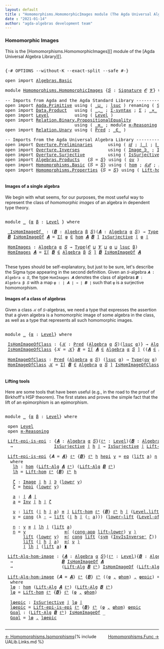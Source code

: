 ```yaml
---
layout: default
title : "Homomorphisms.HomomorphicImages module (The Agda Universal Algebra Library)"
date : "2021-01-14"
author: "agda-algebras development team"
---
```


### <a id="homomorphic-images">Homomorphic Images</a>

This is the [Homomorphisms.HomomorphicImages][] module of the [Agda Universal Algebra Library][].

<pre class="Agda">

<a id="341" class="Symbol">{-#</a> <a id="345" class="Keyword">OPTIONS</a> <a id="353" class="Pragma">--without-K</a> <a id="365" class="Pragma">--exact-split</a> <a id="379" class="Pragma">--safe</a> <a id="386" class="Symbol">#-}</a>

<a id="391" class="Keyword">open</a> <a id="396" class="Keyword">import</a> <a id="403" href="Algebras.Basic.html" class="Module">Algebras.Basic</a>

<a id="419" class="Keyword">module</a> <a id="426" href="Homomorphisms.HomomorphicImages.html" class="Module">Homomorphisms.HomomorphicImages</a> <a id="458" class="Symbol">{</a><a id="459" href="Homomorphisms.HomomorphicImages.html#459" class="Bound">𝑆</a> <a id="461" class="Symbol">:</a> <a id="463" href="Algebras.Basic.html#3858" class="Function">Signature</a> <a id="473" href="Algebras.Basic.html#1130" class="Generalizable">𝓞</a> <a id="475" href="Algebras.Basic.html#1132" class="Generalizable">𝓥</a><a id="476" class="Symbol">}</a> <a id="478" class="Keyword">where</a>

<a id="485" class="Comment">-- Imports from Agda and the Agda Standard Library ------------------------------------------</a>
<a id="579" class="Keyword">open</a> <a id="584" class="Keyword">import</a> <a id="591" href="Agda.Primitive.html" class="Module">Agda.Primitive</a> <a id="606" class="Keyword">using</a> <a id="612" class="Symbol">(</a> <a id="614" href="Agda.Primitive.html#810" class="Primitive Operator">_⊔_</a> <a id="618" class="Symbol">;</a> <a id="620" href="Agda.Primitive.html#780" class="Primitive">lsuc</a> <a id="625" class="Symbol">)</a> <a id="627" class="Keyword">renaming</a> <a id="636" class="Symbol">(</a> <a id="638" href="Agda.Primitive.html#326" class="Primitive">Set</a> <a id="642" class="Symbol">to</a> <a id="645" class="Primitive">Type</a> <a id="650" class="Symbol">)</a>
<a id="652" class="Keyword">open</a> <a id="657" class="Keyword">import</a> <a id="664" href="Data.Product.html" class="Module">Data.Product</a>   <a id="679" class="Keyword">using</a> <a id="685" class="Symbol">(</a> <a id="687" href="Agda.Builtin.Sigma.html#236" class="InductiveConstructor Operator">_,_</a> <a id="691" class="Symbol">;</a> <a id="693" href="Data.Product.html#916" class="Function">Σ-syntax</a> <a id="702" class="Symbol">;</a> <a id="704" href="Agda.Builtin.Sigma.html#166" class="Record">Σ</a> <a id="706" class="Symbol">;</a> <a id="708" href="Data.Product.html#1167" class="Function Operator">_×_</a> <a id="712" class="Symbol">)</a>
<a id="714" class="Keyword">open</a> <a id="719" class="Keyword">import</a> <a id="726" href="Level.html" class="Module">Level</a>          <a id="741" class="Keyword">using</a> <a id="747" class="Symbol">(</a> <a id="749" href="Agda.Primitive.html#597" class="Postulate">Level</a> <a id="755" class="Symbol">)</a>
<a id="757" class="Keyword">open</a> <a id="762" class="Keyword">import</a> <a id="769" href="Relation.Binary.PropositionalEquality.html" class="Module">Relation.Binary.PropositionalEquality</a>
                           <a id="834" class="Keyword">using</a> <a id="840" class="Symbol">(</a> <a id="842" href="Agda.Builtin.Equality.html#151" class="Datatype Operator">_≡_</a> <a id="846" class="Symbol">;</a> <a id="848" class="Keyword">module</a> <a id="855" href="Relation.Binary.PropositionalEquality.Core.html#2708" class="Module">≡-Reasoning</a> <a id="867" class="Symbol">;</a> <a id="869" href="Relation.Binary.PropositionalEquality.Core.html#1130" class="Function">cong</a> <a id="874" class="Symbol">;</a> <a id="876" href="Relation.Binary.PropositionalEquality.Core.html#1461" class="Function">cong-app</a> <a id="885" class="Symbol">;</a> <a id="887" href="Relation.Binary.PropositionalEquality.Core.html#1684" class="Function">sym</a> <a id="891" class="Symbol">)</a>
<a id="893" class="Keyword">open</a> <a id="898" class="Keyword">import</a> <a id="905" href="Relation.Unary.html" class="Module">Relation.Unary</a> <a id="920" class="Keyword">using</a> <a id="926" class="Symbol">(</a> <a id="928" href="Relation.Unary.html#1101" class="Function">Pred</a> <a id="933" class="Symbol">;</a> <a id="935" href="Relation.Unary.html#1523" class="Function Operator">_∈_</a> <a id="939" class="Symbol">)</a>

<a id="942" class="Comment">-- Imports from the Agda Universal Algebra Library ------------------------------------------</a>
<a id="1036" class="Keyword">open</a> <a id="1041" class="Keyword">import</a> <a id="1048" href="Overture.Preliminaries.html" class="Module">Overture.Preliminaries</a>      <a id="1076" class="Keyword">using</a> <a id="1082" class="Symbol">(</a> <a id="1084" href="Overture.Preliminaries.html#5374" class="Function">𝑖𝑑</a> <a id="1087" class="Symbol">;</a> <a id="1089" href="Overture.Preliminaries.html#4382" class="Function Operator">∣_∣</a> <a id="1093" class="Symbol">;</a> <a id="1095" href="Overture.Preliminaries.html#4420" class="Function Operator">∥_∥</a> <a id="1099" class="Symbol">;</a> <a id="1101" href="Overture.Preliminaries.html#8965" class="Function">lower∼lift</a> <a id="1112" class="Symbol">;</a> <a id="1114" href="Overture.Preliminaries.html#8889" class="Function">lift∼lower</a> <a id="1125" class="Symbol">)</a>
<a id="1127" class="Keyword">open</a> <a id="1132" class="Keyword">import</a> <a id="1139" href="Overture.Inverses.html" class="Module">Overture.Inverses</a>           <a id="1167" class="Keyword">using</a> <a id="1173" class="Symbol">(</a> <a id="1175" href="Overture.Inverses.html#1077" class="Datatype Operator">Image_∋_</a> <a id="1184" class="Symbol">;</a> <a id="1186" href="Overture.Inverses.html#2190" class="Function">Inv</a> <a id="1190" class="Symbol">;</a> <a id="1192" href="Overture.Inverses.html#2437" class="Function">InvIsInverseʳ</a> <a id="1206" class="Symbol">;</a> <a id="1208" href="Overture.Inverses.html#1125" class="InductiveConstructor">eq</a> <a id="1211" class="Symbol">)</a>
<a id="1213" class="Keyword">open</a> <a id="1218" class="Keyword">import</a> <a id="1225" href="Overture.Surjective.html" class="Module">Overture.Surjective</a>         <a id="1253" class="Keyword">using</a> <a id="1259" class="Symbol">(</a> <a id="1261" href="Overture.Surjective.html#1667" class="Function">IsSurjective</a> <a id="1274" class="Symbol">)</a>
<a id="1276" class="Keyword">open</a> <a id="1281" class="Keyword">import</a> <a id="1288" href="Algebras.Products.html" class="Module">Algebras.Products</a>   <a id="1308" class="Symbol">{</a><a id="1309" class="Argument">𝑆</a> <a id="1311" class="Symbol">=</a> <a id="1313" href="Homomorphisms.HomomorphicImages.html#459" class="Bound">𝑆</a><a id="1314" class="Symbol">}</a> <a id="1316" class="Keyword">using</a> <a id="1322" class="Symbol">(</a> <a id="1324" href="Algebras.Products.html#3135" class="Function">ov</a> <a id="1327" class="Symbol">)</a>
<a id="1329" class="Keyword">open</a> <a id="1334" class="Keyword">import</a> <a id="1341" href="Homomorphisms.Basic.html" class="Module">Homomorphisms.Basic</a> <a id="1361" class="Symbol">{</a><a id="1362" class="Argument">𝑆</a> <a id="1364" class="Symbol">=</a> <a id="1366" href="Homomorphisms.HomomorphicImages.html#459" class="Bound">𝑆</a><a id="1367" class="Symbol">}</a> <a id="1369" class="Keyword">using</a> <a id="1375" class="Symbol">(</a> <a id="1377" href="Homomorphisms.Basic.html#2647" class="Function">hom</a> <a id="1381" class="Symbol">;</a> <a id="1383" href="Homomorphisms.Basic.html#3362" class="Function">𝓁𝒾𝒻𝓉</a> <a id="1388" class="Symbol">;</a> <a id="1390" href="Homomorphisms.Basic.html#3451" class="Function">𝓁ℴ𝓌ℯ𝓇</a> <a id="1396" class="Symbol">)</a>
<a id="1398" class="Keyword">open</a> <a id="1403" class="Keyword">import</a> <a id="1410" href="Homomorphisms.Properties.html" class="Module">Homomorphisms.Properties</a> <a id="1435" class="Symbol">{</a><a id="1436" class="Argument">𝑆</a> <a id="1438" class="Symbol">=</a> <a id="1440" href="Homomorphisms.HomomorphicImages.html#459" class="Bound">𝑆</a><a id="1441" class="Symbol">}</a> <a id="1443" class="Keyword">using</a> <a id="1449" class="Symbol">(</a> <a id="1451" href="Homomorphisms.Properties.html#2026" class="Function">Lift-hom</a> <a id="1460" class="Symbol">)</a>

</pre>


#### <a id="images-of-a-single-algebra">Images of a single algebra</a>

We begin with what seems, for our purposes, the most useful way to represent the class of *homomorphic images* of an algebra in dependent type theory.

<pre class="Agda">

<a id="1714" class="Keyword">module</a> <a id="1721" href="Homomorphisms.HomomorphicImages.html#1721" class="Module">_</a> <a id="1723" class="Symbol">{</a><a id="1724" href="Homomorphisms.HomomorphicImages.html#1724" class="Bound">α</a> <a id="1726" href="Homomorphisms.HomomorphicImages.html#1726" class="Bound">β</a> <a id="1728" class="Symbol">:</a> <a id="1730" href="Agda.Primitive.html#597" class="Postulate">Level</a> <a id="1736" class="Symbol">}</a> <a id="1738" class="Keyword">where</a>

 <a id="1746" href="Homomorphisms.HomomorphicImages.html#1746" class="Function Operator">_IsHomImageOf_</a> <a id="1761" class="Symbol">:</a> <a id="1763" class="Symbol">(</a><a id="1764" href="Homomorphisms.HomomorphicImages.html#1764" class="Bound">𝑩</a> <a id="1766" class="Symbol">:</a> <a id="1768" href="Algebras.Basic.html#6222" class="Function">Algebra</a> <a id="1776" href="Homomorphisms.HomomorphicImages.html#1726" class="Bound">β</a> <a id="1778" href="Homomorphisms.HomomorphicImages.html#459" class="Bound">𝑆</a><a id="1779" class="Symbol">)(</a><a id="1781" href="Homomorphisms.HomomorphicImages.html#1781" class="Bound">𝑨</a> <a id="1783" class="Symbol">:</a> <a id="1785" href="Algebras.Basic.html#6222" class="Function">Algebra</a> <a id="1793" href="Homomorphisms.HomomorphicImages.html#1724" class="Bound">α</a> <a id="1795" href="Homomorphisms.HomomorphicImages.html#459" class="Bound">𝑆</a><a id="1796" class="Symbol">)</a> <a id="1798" class="Symbol">→</a> <a id="1800" href="Homomorphisms.HomomorphicImages.html#645" class="Primitive">Type</a> <a id="1805" class="Symbol">_</a>
 <a id="1808" href="Homomorphisms.HomomorphicImages.html#1808" class="Bound">𝑩</a> <a id="1810" href="Homomorphisms.HomomorphicImages.html#1746" class="Function Operator">IsHomImageOf</a> <a id="1823" href="Homomorphisms.HomomorphicImages.html#1823" class="Bound">𝑨</a> <a id="1825" class="Symbol">=</a> <a id="1827" href="Data.Product.html#916" class="Function">Σ[</a> <a id="1830" href="Homomorphisms.HomomorphicImages.html#1830" class="Bound">φ</a> <a id="1832" href="Data.Product.html#916" class="Function">∈</a> <a id="1834" href="Homomorphisms.Basic.html#2647" class="Function">hom</a> <a id="1838" href="Homomorphisms.HomomorphicImages.html#1823" class="Bound">𝑨</a> <a id="1840" href="Homomorphisms.HomomorphicImages.html#1808" class="Bound">𝑩</a> <a id="1842" href="Data.Product.html#916" class="Function">]</a> <a id="1844" href="Overture.Surjective.html#1667" class="Function">IsSurjective</a> <a id="1857" href="Overture.Preliminaries.html#4382" class="Function Operator">∣</a> <a id="1859" href="Homomorphisms.HomomorphicImages.html#1830" class="Bound">φ</a> <a id="1861" href="Overture.Preliminaries.html#4382" class="Function Operator">∣</a>

 <a id="1865" href="Homomorphisms.HomomorphicImages.html#1865" class="Function">HomImages</a> <a id="1875" class="Symbol">:</a> <a id="1877" href="Algebras.Basic.html#6222" class="Function">Algebra</a> <a id="1885" href="Homomorphisms.HomomorphicImages.html#1724" class="Bound">α</a> <a id="1887" href="Homomorphisms.HomomorphicImages.html#459" class="Bound">𝑆</a> <a id="1889" class="Symbol">→</a> <a id="1891" href="Homomorphisms.HomomorphicImages.html#645" class="Primitive">Type</a><a id="1895" class="Symbol">(</a><a id="1896" href="Homomorphisms.HomomorphicImages.html#473" class="Bound">𝓞</a> <a id="1898" href="Agda.Primitive.html#810" class="Primitive Operator">⊔</a> <a id="1900" href="Homomorphisms.HomomorphicImages.html#475" class="Bound">𝓥</a> <a id="1902" href="Agda.Primitive.html#810" class="Primitive Operator">⊔</a> <a id="1904" href="Homomorphisms.HomomorphicImages.html#1724" class="Bound">α</a> <a id="1906" href="Agda.Primitive.html#810" class="Primitive Operator">⊔</a> <a id="1908" href="Agda.Primitive.html#780" class="Primitive">lsuc</a> <a id="1913" href="Homomorphisms.HomomorphicImages.html#1726" class="Bound">β</a><a id="1914" class="Symbol">)</a>
 <a id="1917" href="Homomorphisms.HomomorphicImages.html#1865" class="Function">HomImages</a> <a id="1927" href="Homomorphisms.HomomorphicImages.html#1927" class="Bound">𝑨</a> <a id="1929" class="Symbol">=</a> <a id="1931" href="Data.Product.html#916" class="Function">Σ[</a> <a id="1934" href="Homomorphisms.HomomorphicImages.html#1934" class="Bound">𝑩</a> <a id="1936" href="Data.Product.html#916" class="Function">∈</a> <a id="1938" href="Algebras.Basic.html#6222" class="Function">Algebra</a> <a id="1946" href="Homomorphisms.HomomorphicImages.html#1726" class="Bound">β</a> <a id="1948" href="Homomorphisms.HomomorphicImages.html#459" class="Bound">𝑆</a> <a id="1950" href="Data.Product.html#916" class="Function">]</a> <a id="1952" href="Homomorphisms.HomomorphicImages.html#1934" class="Bound">𝑩</a> <a id="1954" href="Homomorphisms.HomomorphicImages.html#1746" class="Function Operator">IsHomImageOf</a> <a id="1967" href="Homomorphisms.HomomorphicImages.html#1927" class="Bound">𝑨</a>

</pre>

These types should be self-explanatory, but just to be sure, let's describe the Sigma type appearing in the second definition. Given an `𝑆`-algebra `𝑨 : Algebra α 𝑆`, the type `HomImages 𝑨` denotes the class of algebras `𝑩 : Algebra β 𝑆` with a map `φ : ∣ 𝑨 ∣ → ∣ 𝑩 ∣` such that `φ` is a surjective homomorphism.


#### <a id="images-of-a-class-of-algebras">Images of a class of algebras</a>

Given a class `𝒦` of `𝑆`-algebras, we need a type that expresses the assertion that a given algebra is a homomorphic image of some algebra in the class, as well as a type that represents all such homomorphic images.

<pre class="Agda">

<a id="2606" class="Keyword">module</a> <a id="2613" href="Homomorphisms.HomomorphicImages.html#2613" class="Module">_</a> <a id="2615" class="Symbol">{</a><a id="2616" href="Homomorphisms.HomomorphicImages.html#2616" class="Bound">α</a> <a id="2618" class="Symbol">:</a> <a id="2620" href="Agda.Primitive.html#597" class="Postulate">Level</a><a id="2625" class="Symbol">}</a> <a id="2627" class="Keyword">where</a>

 <a id="2635" href="Homomorphisms.HomomorphicImages.html#2635" class="Function">IsHomImageOfClass</a> <a id="2653" class="Symbol">:</a> <a id="2655" class="Symbol">{</a><a id="2656" href="Homomorphisms.HomomorphicImages.html#2656" class="Bound">𝒦</a> <a id="2658" class="Symbol">:</a> <a id="2660" href="Relation.Unary.html#1101" class="Function">Pred</a> <a id="2665" class="Symbol">(</a><a id="2666" href="Algebras.Basic.html#6222" class="Function">Algebra</a> <a id="2674" href="Homomorphisms.HomomorphicImages.html#2616" class="Bound">α</a> <a id="2676" href="Homomorphisms.HomomorphicImages.html#459" class="Bound">𝑆</a><a id="2677" class="Symbol">)(</a><a id="2679" href="Agda.Primitive.html#780" class="Primitive">lsuc</a> <a id="2684" href="Homomorphisms.HomomorphicImages.html#2616" class="Bound">α</a><a id="2685" class="Symbol">)}</a> <a id="2688" class="Symbol">→</a> <a id="2690" href="Algebras.Basic.html#6222" class="Function">Algebra</a> <a id="2698" href="Homomorphisms.HomomorphicImages.html#2616" class="Bound">α</a> <a id="2700" href="Homomorphisms.HomomorphicImages.html#459" class="Bound">𝑆</a> <a id="2702" class="Symbol">→</a> <a id="2704" href="Homomorphisms.HomomorphicImages.html#645" class="Primitive">Type</a><a id="2708" class="Symbol">(</a><a id="2709" href="Algebras.Products.html#3135" class="Function">ov</a> <a id="2712" href="Homomorphisms.HomomorphicImages.html#2616" class="Bound">α</a><a id="2713" class="Symbol">)</a>
 <a id="2716" href="Homomorphisms.HomomorphicImages.html#2635" class="Function">IsHomImageOfClass</a> <a id="2734" class="Symbol">{</a><a id="2735" class="Argument">𝒦</a> <a id="2737" class="Symbol">=</a> <a id="2739" href="Homomorphisms.HomomorphicImages.html#2739" class="Bound">𝒦</a><a id="2740" class="Symbol">}</a> <a id="2742" href="Homomorphisms.HomomorphicImages.html#2742" class="Bound">𝑩</a> <a id="2744" class="Symbol">=</a> <a id="2746" href="Data.Product.html#916" class="Function">Σ[</a> <a id="2749" href="Homomorphisms.HomomorphicImages.html#2749" class="Bound">𝑨</a> <a id="2751" href="Data.Product.html#916" class="Function">∈</a> <a id="2753" href="Algebras.Basic.html#6222" class="Function">Algebra</a> <a id="2761" href="Homomorphisms.HomomorphicImages.html#2616" class="Bound">α</a> <a id="2763" href="Homomorphisms.HomomorphicImages.html#459" class="Bound">𝑆</a> <a id="2765" href="Data.Product.html#916" class="Function">]</a> <a id="2767" class="Symbol">((</a><a id="2769" href="Homomorphisms.HomomorphicImages.html#2749" class="Bound">𝑨</a> <a id="2771" href="Relation.Unary.html#1523" class="Function Operator">∈</a> <a id="2773" href="Homomorphisms.HomomorphicImages.html#2739" class="Bound">𝒦</a><a id="2774" class="Symbol">)</a> <a id="2776" href="Data.Product.html#1167" class="Function Operator">×</a> <a id="2778" class="Symbol">(</a><a id="2779" href="Homomorphisms.HomomorphicImages.html#2742" class="Bound">𝑩</a> <a id="2781" href="Homomorphisms.HomomorphicImages.html#1746" class="Function Operator">IsHomImageOf</a> <a id="2794" href="Homomorphisms.HomomorphicImages.html#2749" class="Bound">𝑨</a><a id="2795" class="Symbol">))</a>

 <a id="2800" href="Homomorphisms.HomomorphicImages.html#2800" class="Function">HomImageOfClass</a> <a id="2816" class="Symbol">:</a> <a id="2818" href="Relation.Unary.html#1101" class="Function">Pred</a> <a id="2823" class="Symbol">(</a><a id="2824" href="Algebras.Basic.html#6222" class="Function">Algebra</a> <a id="2832" href="Homomorphisms.HomomorphicImages.html#2616" class="Bound">α</a> <a id="2834" href="Homomorphisms.HomomorphicImages.html#459" class="Bound">𝑆</a><a id="2835" class="Symbol">)</a> <a id="2837" class="Symbol">(</a><a id="2838" href="Agda.Primitive.html#780" class="Primitive">lsuc</a> <a id="2843" href="Homomorphisms.HomomorphicImages.html#2616" class="Bound">α</a><a id="2844" class="Symbol">)</a> <a id="2846" class="Symbol">→</a> <a id="2848" href="Homomorphisms.HomomorphicImages.html#645" class="Primitive">Type</a><a id="2852" class="Symbol">(</a><a id="2853" href="Algebras.Products.html#3135" class="Function">ov</a> <a id="2856" href="Homomorphisms.HomomorphicImages.html#2616" class="Bound">α</a><a id="2857" class="Symbol">)</a>
 <a id="2860" href="Homomorphisms.HomomorphicImages.html#2800" class="Function">HomImageOfClass</a> <a id="2876" href="Homomorphisms.HomomorphicImages.html#2876" class="Bound">𝒦</a> <a id="2878" class="Symbol">=</a> <a id="2880" href="Data.Product.html#916" class="Function">Σ[</a> <a id="2883" href="Homomorphisms.HomomorphicImages.html#2883" class="Bound">𝑩</a> <a id="2885" href="Data.Product.html#916" class="Function">∈</a> <a id="2887" href="Algebras.Basic.html#6222" class="Function">Algebra</a> <a id="2895" href="Homomorphisms.HomomorphicImages.html#2616" class="Bound">α</a> <a id="2897" href="Homomorphisms.HomomorphicImages.html#459" class="Bound">𝑆</a> <a id="2899" href="Data.Product.html#916" class="Function">]</a> <a id="2901" href="Homomorphisms.HomomorphicImages.html#2635" class="Function">IsHomImageOfClass</a><a id="2918" class="Symbol">{</a><a id="2919" href="Homomorphisms.HomomorphicImages.html#2876" class="Bound">𝒦</a><a id="2920" class="Symbol">}</a> <a id="2922" href="Homomorphisms.HomomorphicImages.html#2883" class="Bound">𝑩</a>

</pre>


#### <a id="lifting-tools">Lifting tools</a>

Here are some tools that have been useful (e.g., in the road to the proof of Birkhoff's HSP theorem). The first states and proves the simple fact that the lift of an epimorphism is an epimorphism.

<pre class="Agda">

<a id="3196" class="Keyword">module</a> <a id="3203" href="Homomorphisms.HomomorphicImages.html#3203" class="Module">_</a> <a id="3205" class="Symbol">{</a><a id="3206" href="Homomorphisms.HomomorphicImages.html#3206" class="Bound">α</a> <a id="3208" href="Homomorphisms.HomomorphicImages.html#3208" class="Bound">β</a> <a id="3210" class="Symbol">:</a> <a id="3212" href="Agda.Primitive.html#597" class="Postulate">Level</a><a id="3217" class="Symbol">}</a> <a id="3219" class="Keyword">where</a>

 <a id="3227" class="Keyword">open</a> <a id="3232" href="Level.html" class="Module">Level</a>
 <a id="3239" class="Keyword">open</a> <a id="3244" href="Relation.Binary.PropositionalEquality.Core.html#2708" class="Module">≡-Reasoning</a>

 <a id="3258" href="Homomorphisms.HomomorphicImages.html#3258" class="Function">Lift-epi-is-epi</a> <a id="3274" class="Symbol">:</a> <a id="3276" class="Symbol">{</a><a id="3277" href="Homomorphisms.HomomorphicImages.html#3277" class="Bound">𝑨</a> <a id="3279" class="Symbol">:</a> <a id="3281" href="Algebras.Basic.html#6222" class="Function">Algebra</a> <a id="3289" href="Homomorphisms.HomomorphicImages.html#3206" class="Bound">α</a> <a id="3291" href="Homomorphisms.HomomorphicImages.html#459" class="Bound">𝑆</a><a id="3292" class="Symbol">}(</a><a id="3294" href="Homomorphisms.HomomorphicImages.html#3294" class="Bound">ℓᵃ</a> <a id="3297" class="Symbol">:</a> <a id="3299" href="Agda.Primitive.html#597" class="Postulate">Level</a><a id="3304" class="Symbol">){</a><a id="3306" href="Homomorphisms.HomomorphicImages.html#3306" class="Bound">𝑩</a> <a id="3308" class="Symbol">:</a> <a id="3310" href="Algebras.Basic.html#6222" class="Function">Algebra</a> <a id="3318" href="Homomorphisms.HomomorphicImages.html#3208" class="Bound">β</a> <a id="3320" href="Homomorphisms.HomomorphicImages.html#459" class="Bound">𝑆</a><a id="3321" class="Symbol">}(</a><a id="3323" href="Homomorphisms.HomomorphicImages.html#3323" class="Bound">ℓᵇ</a> <a id="3326" class="Symbol">:</a> <a id="3328" href="Agda.Primitive.html#597" class="Postulate">Level</a><a id="3333" class="Symbol">)(</a><a id="3335" href="Homomorphisms.HomomorphicImages.html#3335" class="Bound">h</a> <a id="3337" class="Symbol">:</a> <a id="3339" href="Homomorphisms.Basic.html#2647" class="Function">hom</a> <a id="3343" href="Homomorphisms.HomomorphicImages.html#3277" class="Bound">𝑨</a> <a id="3345" href="Homomorphisms.HomomorphicImages.html#3306" class="Bound">𝑩</a><a id="3346" class="Symbol">)</a>
  <a id="3350" class="Symbol">→</a>                <a id="3367" href="Overture.Surjective.html#1667" class="Function">IsSurjective</a> <a id="3380" href="Overture.Preliminaries.html#4382" class="Function Operator">∣</a> <a id="3382" href="Homomorphisms.HomomorphicImages.html#3335" class="Bound">h</a> <a id="3384" href="Overture.Preliminaries.html#4382" class="Function Operator">∣</a> <a id="3386" class="Symbol">→</a> <a id="3388" href="Overture.Surjective.html#1667" class="Function">IsSurjective</a> <a id="3401" href="Overture.Preliminaries.html#4382" class="Function Operator">∣</a> <a id="3403" href="Homomorphisms.Properties.html#2026" class="Function">Lift-hom</a> <a id="3412" href="Homomorphisms.HomomorphicImages.html#3294" class="Bound">ℓᵃ</a> <a id="3415" class="Symbol">{</a><a id="3416" href="Homomorphisms.HomomorphicImages.html#3306" class="Bound">𝑩</a><a id="3417" class="Symbol">}</a> <a id="3419" href="Homomorphisms.HomomorphicImages.html#3323" class="Bound">ℓᵇ</a> <a id="3422" href="Homomorphisms.HomomorphicImages.html#3335" class="Bound">h</a> <a id="3424" href="Overture.Preliminaries.html#4382" class="Function Operator">∣</a>

 <a id="3428" href="Homomorphisms.HomomorphicImages.html#3258" class="Function">Lift-epi-is-epi</a> <a id="3444" class="Symbol">{</a><a id="3445" class="Argument">𝑨</a> <a id="3447" class="Symbol">=</a> <a id="3449" href="Homomorphisms.HomomorphicImages.html#3449" class="Bound">𝑨</a><a id="3450" class="Symbol">}</a> <a id="3452" href="Homomorphisms.HomomorphicImages.html#3452" class="Bound">ℓᵃ</a> <a id="3455" class="Symbol">{</a><a id="3456" href="Homomorphisms.HomomorphicImages.html#3456" class="Bound">𝑩</a><a id="3457" class="Symbol">}</a> <a id="3459" href="Homomorphisms.HomomorphicImages.html#3459" class="Bound">ℓᵇ</a> <a id="3462" href="Homomorphisms.HomomorphicImages.html#3462" class="Bound">h</a> <a id="3464" href="Homomorphisms.HomomorphicImages.html#3464" class="Bound">hepi</a> <a id="3469" href="Homomorphisms.HomomorphicImages.html#3469" class="Bound">y</a> <a id="3471" class="Symbol">=</a> <a id="3473" href="Overture.Inverses.html#1125" class="InductiveConstructor">eq</a> <a id="3476" class="Symbol">(</a><a id="3477" href="Level.html#457" class="InductiveConstructor">lift</a> <a id="3482" href="Homomorphisms.HomomorphicImages.html#3626" class="Function">a</a><a id="3483" class="Symbol">)</a> <a id="3485" href="Homomorphisms.HomomorphicImages.html#3800" class="Function">η</a>
  <a id="3489" class="Keyword">where</a>
   <a id="3498" href="Homomorphisms.HomomorphicImages.html#3498" class="Function">lh</a> <a id="3501" class="Symbol">:</a> <a id="3503" href="Homomorphisms.Basic.html#2647" class="Function">hom</a> <a id="3507" class="Symbol">(</a><a id="3508" href="Algebras.Basic.html#10858" class="Function">Lift-Alg</a> <a id="3517" href="Homomorphisms.HomomorphicImages.html#3449" class="Bound">𝑨</a> <a id="3519" href="Homomorphisms.HomomorphicImages.html#3452" class="Bound">ℓᵃ</a><a id="3521" class="Symbol">)</a> <a id="3523" class="Symbol">(</a><a id="3524" href="Algebras.Basic.html#10858" class="Function">Lift-Alg</a> <a id="3533" href="Homomorphisms.HomomorphicImages.html#3456" class="Bound">𝑩</a> <a id="3535" href="Homomorphisms.HomomorphicImages.html#3459" class="Bound">ℓᵇ</a><a id="3537" class="Symbol">)</a>
   <a id="3542" href="Homomorphisms.HomomorphicImages.html#3498" class="Function">lh</a> <a id="3545" class="Symbol">=</a> <a id="3547" href="Homomorphisms.Properties.html#2026" class="Function">Lift-hom</a> <a id="3556" href="Homomorphisms.HomomorphicImages.html#3452" class="Bound">ℓᵃ</a> <a id="3559" class="Symbol">{</a><a id="3560" href="Homomorphisms.HomomorphicImages.html#3456" class="Bound">𝑩</a><a id="3561" class="Symbol">}</a> <a id="3563" href="Homomorphisms.HomomorphicImages.html#3459" class="Bound">ℓᵇ</a> <a id="3566" href="Homomorphisms.HomomorphicImages.html#3462" class="Bound">h</a>

   <a id="3572" href="Homomorphisms.HomomorphicImages.html#3572" class="Function">ζ</a> <a id="3574" class="Symbol">:</a> <a id="3576" href="Overture.Inverses.html#1077" class="Datatype Operator">Image</a> <a id="3582" href="Overture.Preliminaries.html#4382" class="Function Operator">∣</a> <a id="3584" href="Homomorphisms.HomomorphicImages.html#3462" class="Bound">h</a> <a id="3586" href="Overture.Preliminaries.html#4382" class="Function Operator">∣</a> <a id="3588" href="Overture.Inverses.html#1077" class="Datatype Operator">∋</a> <a id="3590" class="Symbol">(</a><a id="3591" href="Level.html#470" class="Field">lower</a> <a id="3597" href="Homomorphisms.HomomorphicImages.html#3469" class="Bound">y</a><a id="3598" class="Symbol">)</a>
   <a id="3603" href="Homomorphisms.HomomorphicImages.html#3572" class="Function">ζ</a> <a id="3605" class="Symbol">=</a> <a id="3607" href="Homomorphisms.HomomorphicImages.html#3464" class="Bound">hepi</a> <a id="3612" class="Symbol">(</a><a id="3613" href="Level.html#470" class="Field">lower</a> <a id="3619" href="Homomorphisms.HomomorphicImages.html#3469" class="Bound">y</a><a id="3620" class="Symbol">)</a>

   <a id="3626" href="Homomorphisms.HomomorphicImages.html#3626" class="Function">a</a> <a id="3628" class="Symbol">:</a> <a id="3630" href="Overture.Preliminaries.html#4382" class="Function Operator">∣</a> <a id="3632" href="Homomorphisms.HomomorphicImages.html#3449" class="Bound">𝑨</a> <a id="3634" href="Overture.Preliminaries.html#4382" class="Function Operator">∣</a>
   <a id="3639" href="Homomorphisms.HomomorphicImages.html#3626" class="Function">a</a> <a id="3641" class="Symbol">=</a> <a id="3643" href="Overture.Inverses.html#2190" class="Function">Inv</a> <a id="3647" href="Overture.Preliminaries.html#4382" class="Function Operator">∣</a> <a id="3649" href="Homomorphisms.HomomorphicImages.html#3462" class="Bound">h</a> <a id="3651" href="Overture.Preliminaries.html#4382" class="Function Operator">∣</a> <a id="3653" href="Homomorphisms.HomomorphicImages.html#3572" class="Function">ζ</a>

   <a id="3659" href="Homomorphisms.HomomorphicImages.html#3659" class="Function">ν</a> <a id="3661" class="Symbol">:</a> <a id="3663" href="Level.html#457" class="InductiveConstructor">lift</a> <a id="3668" class="Symbol">(</a><a id="3669" href="Overture.Preliminaries.html#4382" class="Function Operator">∣</a> <a id="3671" href="Homomorphisms.HomomorphicImages.html#3462" class="Bound">h</a> <a id="3673" href="Overture.Preliminaries.html#4382" class="Function Operator">∣</a> <a id="3675" href="Homomorphisms.HomomorphicImages.html#3626" class="Function">a</a><a id="3676" class="Symbol">)</a> <a id="3678" href="Agda.Builtin.Equality.html#151" class="Datatype Operator">≡</a> <a id="3680" href="Overture.Preliminaries.html#4382" class="Function Operator">∣</a> <a id="3682" href="Homomorphisms.Properties.html#2026" class="Function">Lift-hom</a> <a id="3691" href="Homomorphisms.HomomorphicImages.html#3452" class="Bound">ℓᵃ</a> <a id="3694" class="Symbol">{</a><a id="3695" href="Homomorphisms.HomomorphicImages.html#3456" class="Bound">𝑩</a><a id="3696" class="Symbol">}</a> <a id="3698" href="Homomorphisms.HomomorphicImages.html#3459" class="Bound">ℓᵇ</a> <a id="3701" href="Homomorphisms.HomomorphicImages.html#3462" class="Bound">h</a> <a id="3703" href="Overture.Preliminaries.html#4382" class="Function Operator">∣</a> <a id="3705" class="Symbol">(</a><a id="3706" href="Level.html#457" class="InductiveConstructor">Level.lift</a> <a id="3717" href="Homomorphisms.HomomorphicImages.html#3626" class="Function">a</a><a id="3718" class="Symbol">)</a>
   <a id="3723" href="Homomorphisms.HomomorphicImages.html#3659" class="Function">ν</a> <a id="3725" class="Symbol">=</a> <a id="3727" href="Relation.Binary.PropositionalEquality.Core.html#1130" class="Function">cong</a> <a id="3732" class="Symbol">(λ</a> <a id="3735" href="Homomorphisms.HomomorphicImages.html#3735" class="Bound">-</a> <a id="3737" class="Symbol">→</a> <a id="3739" href="Level.html#457" class="InductiveConstructor">lift</a> <a id="3744" class="Symbol">(</a><a id="3745" href="Overture.Preliminaries.html#4382" class="Function Operator">∣</a> <a id="3747" href="Homomorphisms.HomomorphicImages.html#3462" class="Bound">h</a> <a id="3749" href="Overture.Preliminaries.html#4382" class="Function Operator">∣</a> <a id="3751" class="Symbol">(</a><a id="3752" href="Homomorphisms.HomomorphicImages.html#3735" class="Bound">-</a> <a id="3754" href="Homomorphisms.HomomorphicImages.html#3626" class="Function">a</a><a id="3755" class="Symbol">)))</a> <a id="3759" class="Symbol">(</a><a id="3760" href="Overture.Preliminaries.html#8965" class="Function">lower∼lift</a> <a id="3771" class="Symbol">{</a><a id="3772" href="Algebras.Basic.html#10084" class="Function">Level-of-Carrier</a> <a id="3789" href="Homomorphisms.HomomorphicImages.html#3449" class="Bound">𝑨</a><a id="3790" class="Symbol">}{</a><a id="3792" href="Homomorphisms.HomomorphicImages.html#3208" class="Bound">β</a><a id="3793" class="Symbol">})</a>

   <a id="3800" href="Homomorphisms.HomomorphicImages.html#3800" class="Function">η</a> <a id="3802" class="Symbol">:</a> <a id="3804" href="Homomorphisms.HomomorphicImages.html#3469" class="Bound">y</a> <a id="3806" href="Agda.Builtin.Equality.html#151" class="Datatype Operator">≡</a> <a id="3808" href="Overture.Preliminaries.html#4382" class="Function Operator">∣</a> <a id="3810" href="Homomorphisms.HomomorphicImages.html#3498" class="Function">lh</a> <a id="3813" href="Overture.Preliminaries.html#4382" class="Function Operator">∣</a> <a id="3815" class="Symbol">(</a><a id="3816" href="Level.html#457" class="InductiveConstructor">lift</a> <a id="3821" href="Homomorphisms.HomomorphicImages.html#3626" class="Function">a</a><a id="3822" class="Symbol">)</a>
   <a id="3827" href="Homomorphisms.HomomorphicImages.html#3800" class="Function">η</a> <a id="3829" class="Symbol">=</a> <a id="3831" href="Homomorphisms.HomomorphicImages.html#3469" class="Bound">y</a>               <a id="3847" href="Relation.Binary.PropositionalEquality.Core.html#2923" class="Function">≡⟨</a> <a id="3850" class="Symbol">(</a><a id="3851" href="Relation.Binary.PropositionalEquality.Core.html#1461" class="Function">cong-app</a> <a id="3860" href="Overture.Preliminaries.html#8889" class="Function">lift∼lower</a><a id="3870" class="Symbol">)</a> <a id="3872" href="Homomorphisms.HomomorphicImages.html#3469" class="Bound">y</a> <a id="3874" href="Relation.Binary.PropositionalEquality.Core.html#2923" class="Function">⟩</a>
       <a id="3883" href="Level.html#457" class="InductiveConstructor">lift</a> <a id="3888" class="Symbol">(</a><a id="3889" href="Level.html#470" class="Field">lower</a> <a id="3895" href="Homomorphisms.HomomorphicImages.html#3469" class="Bound">y</a><a id="3896" class="Symbol">)</a>  <a id="3899" href="Relation.Binary.PropositionalEquality.Core.html#2923" class="Function">≡⟨</a> <a id="3902" href="Relation.Binary.PropositionalEquality.Core.html#1130" class="Function">cong</a> <a id="3907" href="Level.html#457" class="InductiveConstructor">lift</a> <a id="3912" class="Symbol">(</a><a id="3913" href="Relation.Binary.PropositionalEquality.Core.html#1684" class="Function">sym</a> <a id="3917" class="Symbol">(</a><a id="3918" href="Overture.Inverses.html#2437" class="Function">InvIsInverseʳ</a> <a id="3932" href="Homomorphisms.HomomorphicImages.html#3572" class="Function">ζ</a><a id="3933" class="Symbol">))</a> <a id="3936" href="Relation.Binary.PropositionalEquality.Core.html#2923" class="Function">⟩</a>
       <a id="3945" href="Level.html#457" class="InductiveConstructor">lift</a> <a id="3950" class="Symbol">(</a><a id="3951" href="Overture.Preliminaries.html#4382" class="Function Operator">∣</a> <a id="3953" href="Homomorphisms.HomomorphicImages.html#3462" class="Bound">h</a> <a id="3955" href="Overture.Preliminaries.html#4382" class="Function Operator">∣</a> <a id="3957" href="Homomorphisms.HomomorphicImages.html#3626" class="Function">a</a><a id="3958" class="Symbol">)</a>  <a id="3961" href="Relation.Binary.PropositionalEquality.Core.html#2923" class="Function">≡⟨</a> <a id="3964" href="Homomorphisms.HomomorphicImages.html#3659" class="Function">ν</a> <a id="3966" href="Relation.Binary.PropositionalEquality.Core.html#2923" class="Function">⟩</a>
       <a id="3975" href="Overture.Preliminaries.html#4382" class="Function Operator">∣</a> <a id="3977" href="Homomorphisms.HomomorphicImages.html#3498" class="Function">lh</a> <a id="3980" href="Overture.Preliminaries.html#4382" class="Function Operator">∣</a> <a id="3982" class="Symbol">(</a><a id="3983" href="Level.html#457" class="InductiveConstructor">lift</a> <a id="3988" href="Homomorphisms.HomomorphicImages.html#3626" class="Function">a</a><a id="3989" class="Symbol">)</a> <a id="3991" href="Relation.Binary.PropositionalEquality.Core.html#3105" class="Function Operator">∎</a>

 <a id="3995" href="Homomorphisms.HomomorphicImages.html#3995" class="Function">Lift-Alg-hom-image</a> <a id="4014" class="Symbol">:</a> <a id="4016" class="Symbol">{</a><a id="4017" href="Homomorphisms.HomomorphicImages.html#4017" class="Bound">𝑨</a> <a id="4019" class="Symbol">:</a> <a id="4021" href="Algebras.Basic.html#6222" class="Function">Algebra</a> <a id="4029" href="Homomorphisms.HomomorphicImages.html#3206" class="Bound">α</a> <a id="4031" href="Homomorphisms.HomomorphicImages.html#459" class="Bound">𝑆</a><a id="4032" class="Symbol">}(</a><a id="4034" href="Homomorphisms.HomomorphicImages.html#4034" class="Bound">ℓᵃ</a> <a id="4037" class="Symbol">:</a> <a id="4039" href="Agda.Primitive.html#597" class="Postulate">Level</a><a id="4044" class="Symbol">){</a><a id="4046" href="Homomorphisms.HomomorphicImages.html#4046" class="Bound">𝑩</a> <a id="4048" class="Symbol">:</a> <a id="4050" href="Algebras.Basic.html#6222" class="Function">Algebra</a> <a id="4058" href="Homomorphisms.HomomorphicImages.html#3208" class="Bound">β</a> <a id="4060" href="Homomorphisms.HomomorphicImages.html#459" class="Bound">𝑆</a><a id="4061" class="Symbol">}(</a><a id="4063" href="Homomorphisms.HomomorphicImages.html#4063" class="Bound">ℓᵇ</a> <a id="4066" class="Symbol">:</a> <a id="4068" href="Agda.Primitive.html#597" class="Postulate">Level</a><a id="4073" class="Symbol">)</a>
  <a id="4077" class="Symbol">→</a>                   <a id="4097" href="Homomorphisms.HomomorphicImages.html#4046" class="Bound">𝑩</a> <a id="4099" href="Homomorphisms.HomomorphicImages.html#1746" class="Function Operator">IsHomImageOf</a> <a id="4112" href="Homomorphisms.HomomorphicImages.html#4017" class="Bound">𝑨</a>
  <a id="4116" class="Symbol">→</a>                   <a id="4136" class="Symbol">(</a><a id="4137" href="Algebras.Basic.html#10858" class="Function">Lift-Alg</a> <a id="4146" href="Homomorphisms.HomomorphicImages.html#4046" class="Bound">𝑩</a> <a id="4148" href="Homomorphisms.HomomorphicImages.html#4063" class="Bound">ℓᵇ</a><a id="4150" class="Symbol">)</a> <a id="4152" href="Homomorphisms.HomomorphicImages.html#1746" class="Function Operator">IsHomImageOf</a> <a id="4165" class="Symbol">(</a><a id="4166" href="Algebras.Basic.html#10858" class="Function">Lift-Alg</a> <a id="4175" href="Homomorphisms.HomomorphicImages.html#4017" class="Bound">𝑨</a> <a id="4177" href="Homomorphisms.HomomorphicImages.html#4034" class="Bound">ℓᵃ</a><a id="4179" class="Symbol">)</a>

 <a id="4183" href="Homomorphisms.HomomorphicImages.html#3995" class="Function">Lift-Alg-hom-image</a> <a id="4202" class="Symbol">{</a><a id="4203" class="Argument">𝑨</a> <a id="4205" class="Symbol">=</a> <a id="4207" href="Homomorphisms.HomomorphicImages.html#4207" class="Bound">𝑨</a><a id="4208" class="Symbol">}</a> <a id="4210" href="Homomorphisms.HomomorphicImages.html#4210" class="Bound">ℓᵃ</a> <a id="4213" class="Symbol">{</a><a id="4214" href="Homomorphisms.HomomorphicImages.html#4214" class="Bound">𝑩</a><a id="4215" class="Symbol">}</a> <a id="4217" href="Homomorphisms.HomomorphicImages.html#4217" class="Bound">ℓᵇ</a> <a id="4220" class="Symbol">((</a><a id="4222" href="Homomorphisms.HomomorphicImages.html#4222" class="Bound">φ</a> <a id="4224" href="Agda.Builtin.Sigma.html#236" class="InductiveConstructor Operator">,</a> <a id="4226" href="Homomorphisms.HomomorphicImages.html#4226" class="Bound">φhom</a><a id="4230" class="Symbol">)</a> <a id="4232" href="Agda.Builtin.Sigma.html#236" class="InductiveConstructor Operator">,</a> <a id="4234" href="Homomorphisms.HomomorphicImages.html#4234" class="Bound">φepic</a><a id="4239" class="Symbol">)</a> <a id="4241" class="Symbol">=</a> <a id="4243" href="Homomorphisms.HomomorphicImages.html#4424" class="Function">Goal</a>
  <a id="4250" class="Keyword">where</a>
  <a id="4258" href="Homomorphisms.HomomorphicImages.html#4258" class="Function">lφ</a> <a id="4261" class="Symbol">:</a> <a id="4263" href="Homomorphisms.Basic.html#2647" class="Function">hom</a> <a id="4267" class="Symbol">(</a><a id="4268" href="Algebras.Basic.html#10858" class="Function">Lift-Alg</a> <a id="4277" href="Homomorphisms.HomomorphicImages.html#4207" class="Bound">𝑨</a> <a id="4279" href="Homomorphisms.HomomorphicImages.html#4210" class="Bound">ℓᵃ</a><a id="4281" class="Symbol">)</a> <a id="4283" class="Symbol">(</a><a id="4284" href="Algebras.Basic.html#10858" class="Function">Lift-Alg</a> <a id="4293" href="Homomorphisms.HomomorphicImages.html#4214" class="Bound">𝑩</a> <a id="4295" href="Homomorphisms.HomomorphicImages.html#4217" class="Bound">ℓᵇ</a><a id="4297" class="Symbol">)</a>
  <a id="4301" href="Homomorphisms.HomomorphicImages.html#4258" class="Function">lφ</a> <a id="4304" class="Symbol">=</a> <a id="4306" href="Homomorphisms.Properties.html#2026" class="Function">Lift-hom</a> <a id="4315" href="Homomorphisms.HomomorphicImages.html#4210" class="Bound">ℓᵃ</a> <a id="4318" class="Symbol">{</a><a id="4319" href="Homomorphisms.HomomorphicImages.html#4214" class="Bound">𝑩</a><a id="4320" class="Symbol">}</a> <a id="4322" href="Homomorphisms.HomomorphicImages.html#4217" class="Bound">ℓᵇ</a> <a id="4325" class="Symbol">(</a><a id="4326" href="Homomorphisms.HomomorphicImages.html#4222" class="Bound">φ</a> <a id="4328" href="Agda.Builtin.Sigma.html#236" class="InductiveConstructor Operator">,</a> <a id="4330" href="Homomorphisms.HomomorphicImages.html#4226" class="Bound">φhom</a><a id="4334" class="Symbol">)</a>

  <a id="4339" href="Homomorphisms.HomomorphicImages.html#4339" class="Function">lφepic</a> <a id="4346" class="Symbol">:</a> <a id="4348" href="Overture.Surjective.html#1667" class="Function">IsSurjective</a> <a id="4361" href="Overture.Preliminaries.html#4382" class="Function Operator">∣</a> <a id="4363" href="Homomorphisms.HomomorphicImages.html#4258" class="Function">lφ</a> <a id="4366" href="Overture.Preliminaries.html#4382" class="Function Operator">∣</a>
  <a id="4370" href="Homomorphisms.HomomorphicImages.html#4339" class="Function">lφepic</a> <a id="4377" class="Symbol">=</a> <a id="4379" href="Homomorphisms.HomomorphicImages.html#3258" class="Function">Lift-epi-is-epi</a> <a id="4395" href="Homomorphisms.HomomorphicImages.html#4210" class="Bound">ℓᵃ</a> <a id="4398" class="Symbol">{</a><a id="4399" href="Homomorphisms.HomomorphicImages.html#4214" class="Bound">𝑩</a><a id="4400" class="Symbol">}</a> <a id="4402" href="Homomorphisms.HomomorphicImages.html#4217" class="Bound">ℓᵇ</a> <a id="4405" class="Symbol">(</a><a id="4406" href="Homomorphisms.HomomorphicImages.html#4222" class="Bound">φ</a> <a id="4408" href="Agda.Builtin.Sigma.html#236" class="InductiveConstructor Operator">,</a> <a id="4410" href="Homomorphisms.HomomorphicImages.html#4226" class="Bound">φhom</a><a id="4414" class="Symbol">)</a> <a id="4416" href="Homomorphisms.HomomorphicImages.html#4234" class="Bound">φepic</a>
  <a id="4424" href="Homomorphisms.HomomorphicImages.html#4424" class="Function">Goal</a> <a id="4429" class="Symbol">:</a> <a id="4431" class="Symbol">(</a><a id="4432" href="Algebras.Basic.html#10858" class="Function">Lift-Alg</a> <a id="4441" href="Homomorphisms.HomomorphicImages.html#4214" class="Bound">𝑩</a> <a id="4443" href="Homomorphisms.HomomorphicImages.html#4217" class="Bound">ℓᵇ</a><a id="4445" class="Symbol">)</a> <a id="4447" href="Homomorphisms.HomomorphicImages.html#1746" class="Function Operator">IsHomImageOf</a> <a id="4460" class="Symbol">_</a>
  <a id="4464" href="Homomorphisms.HomomorphicImages.html#4424" class="Function">Goal</a> <a id="4469" class="Symbol">=</a> <a id="4471" href="Homomorphisms.HomomorphicImages.html#4258" class="Function">lφ</a> <a id="4474" href="Agda.Builtin.Sigma.html#236" class="InductiveConstructor Operator">,</a> <a id="4476" href="Homomorphisms.HomomorphicImages.html#4339" class="Function">lφepic</a>

</pre>

--------------------------------------

<span style="float:left;">[← Homomorphisms.Isomorphisms](Homomorphisms.Isomorphisms.html)</span>
<span style="float:right;">[Homomorphisms.Func →](Homomorphisms.Func.html)</span>

{% include UALib.Links.md %}
